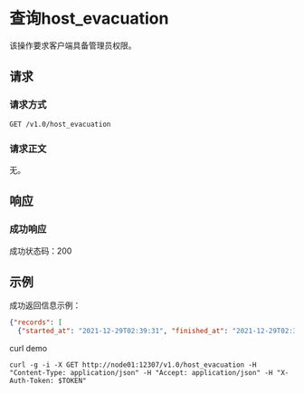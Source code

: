 # 查询host_evacuation 

该操作要求客户端具备管理员权限。

## 请求

### 请求方式

```
GET /v1.0/host_evacuation 
```

### 请求正文

无。

## 响应

### 成功响应

成功状态码：200


## 示例

成功返回信息示例：

```json
{"records": [
  {"started_at": "2021-12-29T02:39:31", "finished_at": "2021-12-29T02:39:51", "hostname": "node03", "id": 1}]}
```

curl demo
```
curl -g -i -X GET http://node01:12307/v1.0/host_evacuation -H "Content-Type: application/json" -H "Accept: application/json" -H "X-Auth-Token: $TOKEN"
```